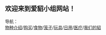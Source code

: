 ## 欢迎来到爱貂小组网站！  
导航：  
[物种介绍](https://jinwen-fu.github.io/FerretInfo/SpeciesIntro)/[购买](https://jinwen-fu.github.io/FerretInfo/BuyFerret)/[食物](https://jinwen-fu.github.io/FerretInfo/Food)/[笼子](https://jinwen-fu.github.io/FerretInfo/Cage)/[玩具](https://jinwen-fu.github.io/FerretInfo/Toy)/[日用](https://jinwen-fu.github.io/FerretInfo/Supply)/[医疗](https://jinwen-fu.github.io/FerretInfo/Medical)/[我们的貂](https://jinwen-fu.github.io/FerretInfo/OurFerret)

